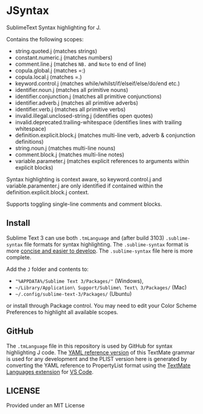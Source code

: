 JSyntax
=======

SublimeText Syntax highlighting for J.

Contains the following scopes:
 *  string.quoted.j (matches strings)
 *  constant.numeric.j (matches numbers)
 *  comment.line.j (matches `NB.` and `Note` to end of line)
 *  copula.global.j (matches =:)
 *  copula.local.j (matches =.)
 *  keyword.control.j (matches while/whilst/if/elseif/else/do/end etc.)
 *  identifier.noun.j (matches all primitive nouns)
 *  identifier.conjunction.j (matches all primitive conjunctions)
 *  identifier.adverb.j (matches all primitive adverbs)
 *  identifier.verb.j (matches all primitive verbs)
 *  invalid.illegal.unclosed-string.j (identifies open quotes)
 *  invalid.deprecated.trailing-whitespace (identifies lines with trailing whitespace)
 *  definition.explicit.block.j (matches multi-line verb, adverb & conjunction definitions)
 *  string.noun.j (matches multi-line nouns)
 *  comment.block.j (matches multi-line notes)
 *  variable.parameter.j (matches explicit references to arguments within explicit blocks)

Syntax highlighting is context aware, so keyword.control.j and variable.paramenter.j are only identified if contained within the definition.explicit.block.j context.

Supports toggling single-line comments and comment blocks.


Install
-------

Sublime Text 3 can use both `.tmLanguage` and (after build 3103) `.sublime-syntax` file formats for syntax highlighting. The `.sublime-syntax` format is more [concise and easier to develop](http://www.sublimetext.com/docs/3/syntax.html). The `.sublime-syntax` file here is more complete.

Add the `J` folder and contents to: 
  * `"%APPDATA%/Sublime Text 3/Packages/"` (Windows),
  * `~/Library/Application\ Support/Sublime\ Text\ 3/Packages/` (Mac)
  * `~/.config/sublime-text-3/Packages/` (Ubuntu)

or install through Package control. You may need to edit your Color Scheme Preferences to highlight all available scopes.


GitHub
------
 The `.tmLanguage` file in this repository is used by GitHub for syntax highlighting J code. The [YAML reference version](https://github.com/tikkanz/j-vscode/blob/master/syntaxes/j.tmLanguage.yaml) of this TextMate grammar is used for any development and the PLIST version here is generated by converting the YAML reference to PropertyList format using the [TextMate Languages extension](https://marketplace.visualstudio.com/items?itemName=Togusa09.tmlanguage) for [VS Code](https://code.visualstudio.com/).

LICENSE
-------

Provided under an MIT License
